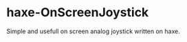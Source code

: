 haxe-OnScreenJoystick
=====================

Simple and usefull on screen analog joystick written on haxe.
